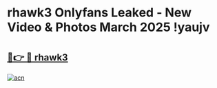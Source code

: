 # rhawk3 Onlyfans Leaked - New Video & Photos March 2025 !yaujv

# <h2><a href="https://fko81p.iuczelnia.edu.pl?title=rhawk3&ref=yaujv">🔗👉 🔴 rhawk3</a></h2>

[![acn](https://github.com/user-attachments/assets/0f9c940e-d8b0-45ae-aac7-cd30a18b3e1c)](https://fko81p.iuczelnia.edu.pl?title=rhawk3&ref=yaujv)

